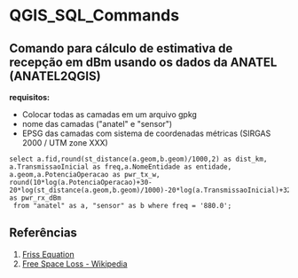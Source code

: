 # QGIS_SQL_Commands
## Comando para cálculo de estimativa de recepção em dBm usando os dados da ANATEL (ANATEL2QGIS)
<b>requisitos:</b>
- Colocar todas as camadas em um arquivo gpkg
- nome das camadas ("anatel" e "sensor")
- EPSG das camadas com sistema de coordenadas métricas (SIRGAS 2000 / UTM zone XXX)
```
select a.fid,round(st_distance(a.geom,b.geom)/1000,2) as dist_km,
a.TransmissaoInicial as freq,a.NomeEntidade as entidade, a.geom,a.PotenciaOperacao as pwr_tx_w,
round(10*log(a.PotenciaOperacao)+30-20*log(st_distance(a.geom,b.geom)/1000)-20*log(a.TransmissaoInicial)+32.44,2) as pwr_rx_dBm
 from "anatel" as a, "sensor" as b where freq = '880.0';	
 ```
 
 ## Referências
 1. [Friss Equation](https://en.wikipedia.org/wiki/Friis_transmission_equation)
 2. [Free Space Loss - Wikipedia](https://en.wikipedia.org/wiki/Free-space_path_loss)
